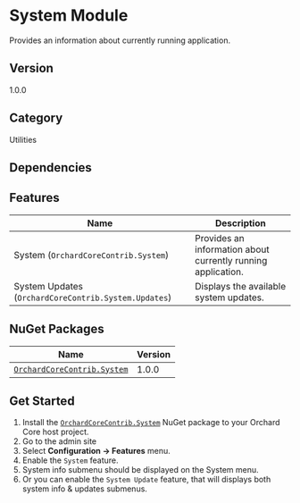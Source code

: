 # System Module

Provides an information about currently running application.

## Version

1.0.0

## Category

Utilities

## Dependencies

## Features

| Name | Description |
| --- | --- |
| System (`OrchardCoreContrib.System`) | Provides an information about currently running application. |
| System Updates (`OrchardCoreContrib.System.Updates`) | Displays the available system updates. |

## NuGet Packages

| Name | Version |
| --- | --- |
| [`OrchardCoreContrib.System`](https://www.nuget.org/packages/OrchardCoreContrib.System/1.0.0) | 1.0.0 |

## Get Started

1. Install the [`OrchardCoreContrib.System`](https://www.nuget.org/packages/OrchardCoreContrib.System/) NuGet package to your Orchard Core host project.
2. Go to the admin site
3. Select **Configuration -> Features** menu.
4. Enable the `System` feature.
5. System info submenu should be displayed on the System menu.
6. Or you can enable the `System Update` feature, that will displays both system info & updates submenus.
